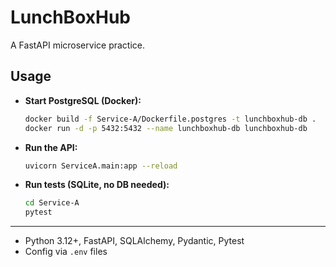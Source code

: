 # LunchBoxHub

A FastAPI microservice practice.

## Usage

- **Start PostgreSQL (Docker):**
  ```sh
  docker build -f Service-A/Dockerfile.postgres -t lunchboxhub-db .
  docker run -d -p 5432:5432 --name lunchboxhub-db lunchboxhub-db
  ```
- **Run the API:**
  ```sh
  uvicorn ServiceA.main:app --reload
  ```
- **Run tests (SQLite, no DB needed):**
  ```sh
  cd Service-A
  pytest
  ```

---
- Python 3.12+, FastAPI, SQLAlchemy, Pydantic, Pytest
- Config via `.env` files
